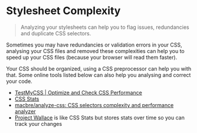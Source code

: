 # Stylesheet Complexity

> Analyzing your stylesheets can help you to flag issues, redundancies and duplicate CSS selectors.

Sometimes you may have redundancies or validation errors in your CSS, analysing your CSS files and removed these complexities can help you to speed up your CSS files (because your browser will read them faster).

Your CSS should be organized, using a CSS preprocessor can help you with that. Some online tools listed below can also help you analysing and correct your code.

- [TestMyCSS | Optimize and Check CSS Performance](http://www.testmycss.com/)
- [CSS Stats](https://cssstats.com/)
- [macbre/analyze-css: CSS selectors complexity and performance analyzer](https://github.com/macbre/analyze-css)
- [Project Wallace](https://www.projectwallace.com/) is like CSS Stats but stores stats over time so you can track your changes